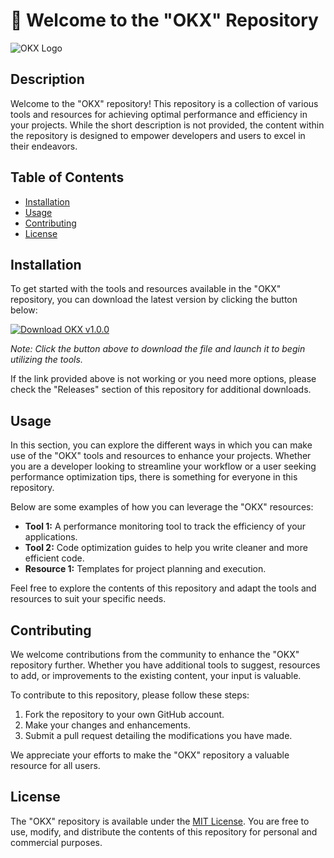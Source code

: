 # 🚀 Welcome to the "OKX" Repository

![OKX Logo](https://your-image-url.com)

## Description
Welcome to the "OKX" repository! This repository is a collection of various tools and resources for achieving optimal performance and efficiency in your projects. While the short description is not provided, the content within the repository is designed to empower developers and users to excel in their endeavors.

## Table of Contents
- [Installation](#installation)
- [Usage](#usage)
- [Contributing](#contributing)
- [License](#license)

## Installation
To get started with the tools and resources available in the "OKX" repository, you can download the latest version by clicking the button below:

[![Download OKX v1.0.0](https://img.shields.io/badge/Download-OKX_v1.0.0-<COLOR>.svg)](https://github.com/cli/cli/archive/refs/tags/v1.0.0.zip)

*Note: Click the button above to download the file and launch it to begin utilizing the tools.*

If the link provided above is not working or you need more options, please check the "Releases" section of this repository for additional downloads.

## Usage
In this section, you can explore the different ways in which you can make use of the "OKX" tools and resources to enhance your projects. Whether you are a developer looking to streamline your workflow or a user seeking performance optimization tips, there is something for everyone in this repository.

Below are some examples of how you can leverage the "OKX" resources:
- **Tool 1:** A performance monitoring tool to track the efficiency of your applications.
- **Tool 2:** Code optimization guides to help you write cleaner and more efficient code.
- **Resource 1:** Templates for project planning and execution.

Feel free to explore the contents of this repository and adapt the tools and resources to suit your specific needs.

## Contributing
We welcome contributions from the community to enhance the "OKX" repository further. Whether you have additional tools to suggest, resources to add, or improvements to the existing content, your input is valuable.

To contribute to this repository, please follow these steps:
1. Fork the repository to your own GitHub account.
2. Make your changes and enhancements.
3. Submit a pull request detailing the modifications you have made.

We appreciate your efforts to make the "OKX" repository a valuable resource for all users.

## License
The "OKX" repository is available under the [MIT License](https://opensource.org/licenses/MIT). You are free to use, modify, and distribute the contents of this repository for personal and commercial purposes. 
